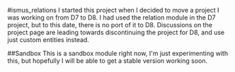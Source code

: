 #ismus_relations
I started this project when I decided to move a project I was working on from D7 to D8. I had used the relation module in
the D7 project, but to this date, there is no port of it to D8. Discussions on the project page are leading towards discontinuing
the project for D8, and use just custom entities instead.

##Sandbox
This is a sandbox module right now, I'm just experimenting with this, but hopefully I will be able to get a stable version
working soon.
